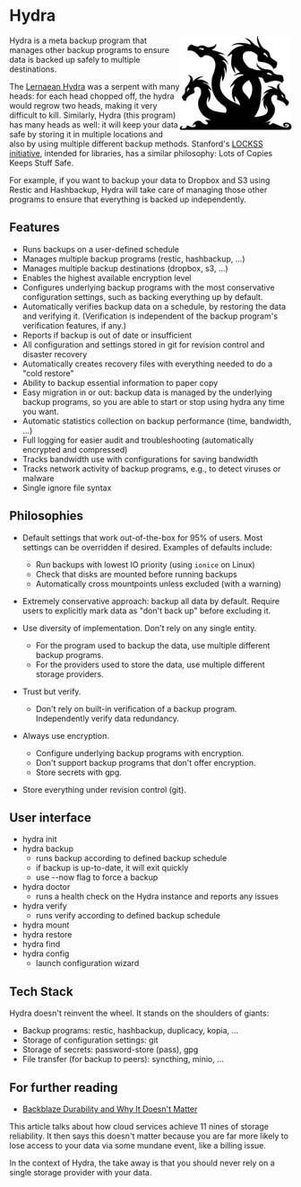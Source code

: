 # Hydra

<img src="assets/hydra.png" alt="A multi-headed hydra" align="right" style="width: 200px;" /></a>

Hydra is a meta backup program that manages other backup programs to ensure
data is backed up safely to multiple destinations.

The [Lernaean Hydra](https://en.wikipedia.org/wiki/Lernaean_Hydra) was a
serpent with many heads: for each head chopped off, the hydra would regrow two
heads, making it very difficult to kill. Similarly, Hydra (this program) has
many heads as well: it will keep your data safe by storing it in multiple
locations and also by using multiple different backup methods. Stanford's
[LOCKSS initiative](https://www.lockss.org/), intended for libraries, has a
similar philosophy: Lots of Copies Keeps Stuff Safe.

For example, if you want to backup your data to Dropbox and S3 using Restic and
Hashbackup, Hydra will take care of managing those other programs to ensure
that everything is backed up independently.

## Features

- Runs backups on a user-defined schedule
- Manages multiple backup programs (restic, hashbackup, ...)
- Manages multiple backup destinations (dropbox, s3, ...)
- Enables the highest available encryption level
- Configures underlying backup programs with the most conservative
  configuration settings, such as backing everything up by default.
- Automatically verifies backup data on a schedule, by restoring the data and
  verifying it. (Verification is independent of the backup program's
  verification features, if any.)
- Reports if backup is out of date or insufficient
- All configuration and settings stored in git for revision control and
  disaster recovery
- Automatically creates recovery files with everything needed to do a "cold restore"
- Ability to backup essential information to paper copy
- Easy migration in or out: backup data is managed by the underlying backup
  programs, so you are able to start or stop using hydra any time you want.
- Automatic statistics collection on backup performance (time, bandwidth, ...)
- Full logging for easier audit and troubleshooting (automatically encrypted and compressed)
- Tracks bandwidth use with configurations for saving bandwidth
- Tracks network activity of backup programs, e.g., to detect viruses or malware
- Single ignore file syntax

## Philosophies

- Default settings that work out-of-the-box for 95% of users. Most settings can
  be overridden if desired. Examples of defaults include:

  - Run backups with lowest IO priority (using `ionice` on Linux)
  - Check that disks are mounted before running backups
  - Automatically cross mountpoints unless excluded (with a warning)

- Extremely conservative approach: backup all data by default. Require users to
  explicitly mark data as "don't back up" before excluding it.

- Use diversity of implementation. Don't rely on any single entity.
  - For the program used to backup the data, use multiple different backup
    programs.
  - For the providers used to store the data, use multiple different storage
    providers.

- Trust but verify.
  - Don't rely on built-in verification of a backup program. Independently
    verify data redundancy.

- Always use encryption.
  - Configure underlying backup programs with encryption.
  - Don't support backup programs that don't offer encryption.
  - Store secrets with gpg.

- Store everything under revision control (git).


## User interface

- hydra init
- hydra backup
  - runs backup according to defined backup schedule
  - if backup is up-to-date, it will exit quickly
  - use --now flag to force a backup
- hydra doctor
  - runs a health check on the Hydra instance and reports any issues
- hydra verify
  - runs verify according to defined backup schedule
- hydra mount
- hydra restore
- hydra find
- hydra config
  - launch configuration wizard


## Tech Stack

Hydra doesn't reinvent the wheel. It stands on the shoulders of giants:

- Backup programs: restic, hashbackup, duplicacy, kopia, ...
- Storage of configuration settings: git
- Storage of secrets: password-store (pass), gpg
- File transfer (for backup to peers): syncthing, minio, ...


## For further reading

- [Backblaze Durability and Why It Doesn't Matter](https://www.backblaze.com/blog/cloud-storage-durability/)

This article talks about how cloud services achieve 11 nines of storage
reliability. It then says this doesn't matter because you are far more likely
to lose access to your data via some mundane event, like a billing issue.

In the context of Hydra, the take away is that you should never rely on a
single storage provider with your data.
